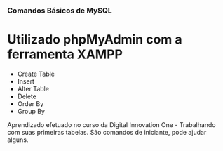 ### Comandos Básicos de MySQL 

# Utilizado phpMyAdmin  com a ferramenta XAMPP

- Create Table
- Insert
- Alter Table
- Delete
- Order By 
- Group By

Aprendizado efetuado no curso da Digital Innovation One  - Trabalhando com suas primeiras tabelas. São comandos de iniciante, pode ajudar alguns.
